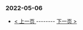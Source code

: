 ### 2022-05-06 
 

- [ < 上一页 ](https://github.com/able8/weibo-hot-record/blob/master/2022-05-05.md) -------- [ 下一页 > ](https://github.com/able8/weibo-hot-record/blob/master/2022-05-07.md)
